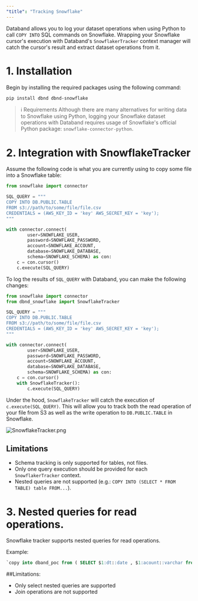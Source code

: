 ```yaml
---
"title": "Tracking Snowflake"
---
```

Databand allows you to log your dataset operations when using Python to call `COPY INTO` SQL commands on Snowflake. Wrapping your Snowflake cursor's execution with Databand's `SnowflakerTracker` context manager will catch the cursor's result and extract dataset operations from it.

# 1. Installation

Begin by installing the required packages using the following command:
```bash
pip install dbnd dbnd-snowflake
```

> ℹ️ Requirements
> Although there are many alternatives for writing data to Snowflake using Python, logging your Snowflake dataset operations with Databand requires usage of Snowflake's official Python package: `snowflake-connector-python`.

# 2. Integration with SnowflakeTracker

Assume the following code is what you are currently using to copy some file into a Snowflake table:

<!-- noqa -->
```python
from snowflake import connector

SQL_QUERY = """
COPY INTO DB.PUBLIC.TABLE
FROM s3://path/to/some/file/file.csv
CREDENTIALS = (AWS_KEY_ID = 'key' AWS_SECRET_KEY = 'key');
"""

with connector.connect(
        user=SNOWFLAKE_USER,
        password=SNOWFLAKE_PASSWORD,
        account=SNOWFLAKE_ACCOUNT,
        database=SNOWFLAKE_DATABASE,
        schema=SNOWFLAKE_SCHEMA) as con:
    c = con.cursor()
    c.execute(SQL_QUERY)
```


To log the results of `SQL_QUERY` with Databand, you can make the following changes:
<!-- noqa -->
```python
from snowflake import connector
from dbnd_snowflake import SnowflakeTracker

SQL_QUERY = """
COPY INTO DB.PUBLIC.TABLE
FROM s3://path/to/some/file/file.csv
CREDENTIALS = (AWS_KEY_ID = 'key' AWS_SECRET_KEY = 'key');
"""

with connector.connect(
        user=SNOWFLAKE_USER,
        password=SNOWFLAKE_PASSWORD,
        account=SNOWFLAKE_ACCOUNT,
        database=SNOWFLAKE_DATABASE,
        schema=SNOWFLAKE_SCHEMA) as con:
    c = con.cursor()
    with SnowflakeTracker():
        c.execute(SQL_QUERY)
```

Under the hood, `SnowflakeTracker` will catch the execution of `c.execute(SQL_QUERY)`. This will allow you to track both the read operation of your file from S3 as well as the write operation to `DB.PUBLIC.TABLE` in Snowflake.

![SnowflakeTracker.png](https://files.readme.io/9194509-SnowflakeTracker.png)


## Limitations

- Schema tracking is only supported for tables, not files.
- Only one query execution should be provided for each `SnowflakerTracker` context.
- Nested queries are not supported (e.g.: `COPY INTO (SELECT * FROM TABLE) table FROM...`).


# 3. Nested queries for read operations.

Snowflake tracker supports nested queries for read operations.

Example:
```sql
`copy into dband_poc from ( SELECT $1:dt::date , $1:acount::varchar from @dband_poc/dt=20220316/);`

```

##Limitations:

- Only select nested queries are supported
- Join operations are not supported
